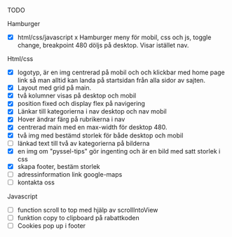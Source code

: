 TODO

Hamburger

- [x] html/css/javascript x Hamburger meny för mobil, css och js, toggle change, breakpoint 480 döljs på desktop. Visar istället nav.

Html/css

- [x] logotyp, är en img centrerad på mobil och och klickbar med home page link så man alltid kan landa på startsidan från alla sidor av sajten.
- [x] Layout med grid på main.
- [x] två kolumner visas på desktop och mobil
- [x] position fixed och display flex på navigering
- [x] Länkar till kategorierna i nav desktop och nav mobil
- [x] Hover ändrar färg på rubrikerna i nav
- [x] centrerad main med en max-width för desktop 480.
- [x] två img med bestämd storlek för både desktop och mobil
- [ ] länkad text till två av kategorierna på bilderna
- [x] en img om "pyssel-tips" gör ingenting och är en bild med satt storlek i css
- [x] skapa footer, bestäm storlek
- [ ] adressinformation link google-maps
- [ ] kontakta oss

Javascript

- [ ] function scroll to top med hjälp av scrollIntoView
- [ ] funktion copy to clipboard på rabattkoden
- [ ] Cookies pop up i footer
